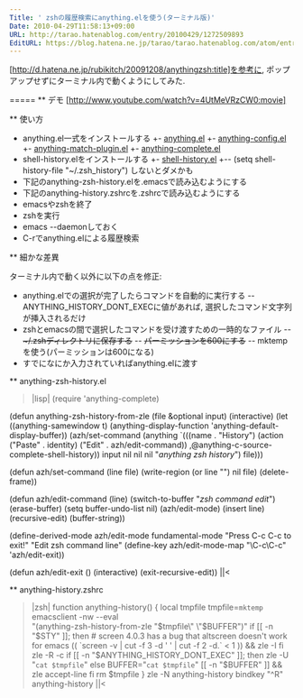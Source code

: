 ```yaml
---
Title: ' zshの履歴検索にanything.elを使う(ターミナル版)'
Date: 2010-04-29T11:58:13+09:00
URL: http://tarao.hatenablog.com/entry/20100429/1272509893
EditURL: https://blog.hatena.ne.jp/tarao/tarao.hatenablog.com/atom/entry/6653586347149236287
---
```


[http://d.hatena.ne.jp/rubikitch/20091208/anythingzsh:title]を参考に, ポップアップせずにターミナル内で動くようにしてみた.

=====
** デモ
[http://www.youtube.com/watch?v=4UtMeVRzCW0:movie]

** 使い方

+ anything.el一式をインストールする
+- <a href="http://www.emacswiki.org/emacs/download/anything.el">anything.el</a>
+- <a href="http://www.emacswiki.org/emacs/download/anything-config.el">anything-config.el</a>
+- <a href="http://www.emacswiki.org/emacs/download/anything-match-plugin.el">anything-match-plugin.el</a>
+- <a href="http://www.emacswiki.org/emacs/download/anything-complete.el">anything-complete.el</a>
+ shell-history.elをインストールする
+- <a href="http://www.emacswiki.org/emacs/download/shell-history.el">shell-history.el</a>
+-- (setq shell-history-file "~/.zsh_history") しないとダメかも
+ 下記のanything-zsh-history.elを.emacsで読み込むようにする
+ 下記のanything-history.zshrcを.zshrcで読み込むようにする
+ emacsやzshを終了
+ zshを実行
+ emacs --daemonしておく
+ C-rでanything.elによる履歴検索

** 細かな差異

ターミナル内で動く以外に以下の点を修正:
- anything.elでの選択が完了したらコマンドを自動的に実行する
-- ANYTHING_HISTORY_DONT_EXECに値があれば, 選択したコマンド文字列が挿入されるだけ
- zshとemacsの間で選択したコマンドを受け渡すための一時的なファイル
-- <s>~/.zshディレクトリに保存する</s>
-- <s>パーミッションを600にする</s>
-- mktempを使う(パーミッションは600になる)
- すでになにか入力されていればanything.elに渡す

** anything-zsh-history.el
>|lisp|
(require 'anything-complete)

(defun anything-zsh-history-from-zle (file &optional input)
  (interactive)
  (let ((anything-samewindow t)
        (anything-display-function 'anything-default-display-buffer))
    (azh/set-command
     (anything
      `(((name . "History")
         (action
          ("Paste" . identity)
          ("Edit" . azh/edit-command))
         ,@anything-c-source-complete-shell-history))
      input
      nil nil nil
      "*anything zsh history*")
     file)))

(defun azh/set-command (line file)
  (write-region (or line "") nil file)
  (delete-frame))

(defun azh/edit-command (line)
  (switch-to-buffer "*zsh command edit*")
  (erase-buffer)
  (setq buffer-undo-list nil)
  (azh/edit-mode)
  (insert line)
  (recursive-edit)
  (buffer-string))

(define-derived-mode azh/edit-mode fundamental-mode
  "Press C-c C-c to exit!"
  "Edit zsh command line"
  (define-key azh/edit-mode-map "\C-c\C-c" 'azh/edit-exit))

(defun azh/edit-exit ()
  (interactive)
  (exit-recursive-edit))
||<

** anything-history.zshrc
>|zsh|
function anything-history() {
    local tmpfile
    tmpfile=`mktemp`
    emacsclient -nw --eval \
        "(anything-zsh-history-from-zle \"$tmpfile\" \"$BUFFER\")"
    if [[ -n "$STY" ]]; then
        # screen 4.0.3 has a bug that altscreen doesn't work for emacs          
        (( `screen -v | cut -f 3 -d ' ' | cut -f 2 -d.` < 1 )) && zle -I
    fi
    zle -R -c
    if [[ -n "$ANYTHING_HISTORY_DONT_EXEC" ]]; then
        zle -U "`cat $tmpfile`"
    else
        BUFFER="`cat $tmpfile`"
        [[ -n "$BUFFER" ]] && zle accept-line
    fi
    rm $tmpfile
}
zle -N anything-history
bindkey "^R" anything-history
||<
